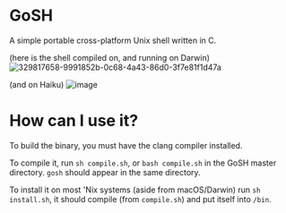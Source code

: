 # GoSH
A simple portable cross-platform Unix shell written in C.

(here is the shell compiled on, and running on Darwin)
![329817658-9991852b-0c68-4a43-86d0-3f7e81f1d47a](https://github.com/Rodmatronic/GoSH/assets/105672808/d83e13c9-2832-47c7-91b3-8b931293576a)

(and on Haiku)
![image](https://github.com/Rodmatronic/GoSH/assets/105672808/60c30230-66ac-41d7-a94b-07702f421a35)

# How can I use it?
To build the binary, you must have the clang compiler installed.

To compile it, run `sh compile.sh`, or `bash compile.sh` in the GoSH master directory. `gosh` should appear in the same directory.

To install it on most 'Nix systems (aside from macOS/Darwin) run `sh install.sh`, it should compile (from `compile.sh`) and put itself into `/bin`.
